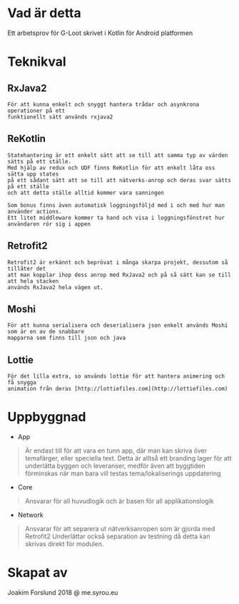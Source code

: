# Vad är detta
Ett arbetsprov för G-Loot skrivet i Kotlin för Android platformen

# Teknikval

## RxJava2
	För att kunna enkelt och snyggt hantera trådar och asynkrona operationer på ett
	funktionellt sätt används rxjava2

## ReKotlin
	Statehantering är ett enkelt sätt att se till att samma typ av värden sätts på ett ställe.
	Med hjälp av redux och UDF finns ReKotlin för att enkelt låta oss sätta upp states
	på ett sådant sätt att se till att nätverks-anrop och deras svar sätts på ett ställe
	och att detta ställe alltid kommer vara sanningen

	Som bonus finns även automatisk loggningsföljd med i och med hur man använder actions.
	Ett litet middleware kommer ta hand och visa i loggningsfönstret hur användaren rör sig i appen
## Retrofit2
	Retrofit2 är erkännt och beprövat i många skarpa projekt, dessutom så tillåter det
	att man kopplar ihop dess anrop med RxJava2 och på så sätt kan se till att hela stacken
	används RxJava2 hela vägen ut.
## Moshi
	För att kunna serialisera och deserialisera json enkelt används Moshi som är en av de snabbare
	mapparna som finns till json och java
## Lottie
	För det lilla extra, so används lottie för att hantera animering och få snygga
	animation från deras [http://lottiefiles.com](http://lottiefiles.com)

# Uppbyggnad
* App
> 	Är endast till för att vara en tunn app, där man kan skriva över
> temafärger, eller speciella text. Detta är 	alltså ett branding lager
> för att underlätta byggen och leveranser, medför även att byggtiden
> förminskas 	när man bara vill testas tema/lokaliserings uppdatering

* Core

> 	Ansvarar för all huvudlogik och är basen för all applikationslogik

* Network
> 	Ansvarar för att separera ut nätverksanropen som är gjorda med
> Retrofit2 	Underlättar också separation av testning då detta kan
> skrivas direkt för modulen.

# Skapat av
Joakim Forslund 2018 @ me.syrou.eu